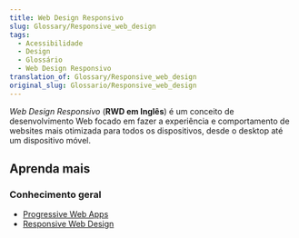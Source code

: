 ```yaml
---
title: Web Design Responsivo
slug: Glossary/Responsive_web_design
tags:
  - Acessibilidade
  - Design
  - Glossário
  - Web Design Responsivo
translation_of: Glossary/Responsive_web_design
original_slug: Glossario/Responsive_web_design
---
```

_Web Design Responsivo_ (**RWD em Inglês**) é um conceito de desenvolvimento Web focado em fazer a experiência e comportamento de websites mais otimizada para todos os dispositivos, desde o desktop até um dispositivo móvel.

## Aprenda mais

### Conhecimento geral

- [Progressive Web Apps](/pt-BR/docs/Web_Development/Mobile/Responsive_design)
- [Responsive Web Design](https://msdn.microsoft.com/en-us/magazine/hh653584.aspx)
